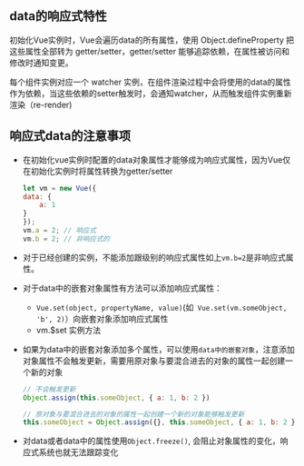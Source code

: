 
## data的响应式特性
初始化Vue实例时，Vue会遍历data的所有属性，使用 Object.defineProperty 把这些属性全部转为 getter/setter，getter/setter  能够追踪依赖，在属性被访问和修改时通知变更。

每个组件实例对应一个 watcher 实例，在组件渲染过程中会将使用的data的属性作为依赖，当这些依赖的setter触发时，会通知watcher，从而触发组件实例重新渲染（re-render)


## 响应式data的注意事项
* 在初始化vue实例时配置的data对象属性才能够成为响应式属性，因为Vue仅在初始化实例时将属性转换为getter/setter
    ```js   
    let vm = new Vue({
    data: {
        a: 1
    }
    });
    vm.a = 2; // 响应式
    vm.b = 2; // 非响应式的
    ```

* 对于已经创建的实例，不能添加跟级别的响应式属性如上`vm.b=2`是非响应式属性。

* 对于data中的嵌套对象属性有方法可以添加响应式属性：
    * `Vue.set(object, propertyName, value)`(如` Vue.set(vm.someObject, 'b', 2)`）向嵌套对象添加响应式属性
    * vm.$set 实例方法

* 如果为data中的嵌套对象添加多个属性，可以使用`data中的嵌套对象`，注意添加对象属性不会触发更新，需要用原对象与要混合进去的对象的属性一起创建一个新的对象
    ```js
    // 不会触发更新
    Object.assign(this.someObject, { a: 1, b: 2 })

    // 原对象与要混合进去的对象的属性一起创建一个新的对象能够触发更新
    this.someObject = Object.assign({}, this.someObject, { a: 1, b: 2 })
    ```

* 对data或者data中的属性使用`Object.freeze()`, 会阻止对象属性的变化，响应式系统也就无法跟踪变化